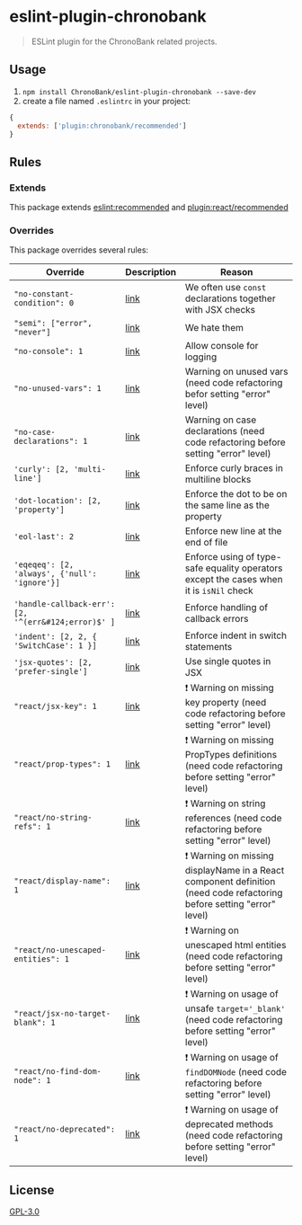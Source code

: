 # eslint-plugin-chronobank

> ESLint plugin for the ChronoBank related projects.

## Usage

1. `npm install ChronoBank/eslint-plugin-chronobank --save-dev`
2. create a file named `.eslintrc` in your project:

```js
{
  extends: ['plugin:chronobank/recommended']
}
```

## Rules

### Extends

This package extends [eslint:recommended](http://eslint.org/docs/rules/) and [plugin:react/recommended](https://github.com/yannickcr/eslint-plugin-react)

### Overrides

This package overrides several rules:

| Override | Description | Reason  |
|--|--|--|
| `"no-constant-condition": 0` | [link](http://eslint.org/docs/rules/no-constant-condition) | We often use `const` declarations together with JSX checks |
| `"semi": ["error", "never"]` | [link](http://eslint.org/docs/rules/semi) | We hate them |
| `"no-console": 1` | [link](http://eslint.org/docs/rules/no-console) | Allow console for logging |
| `"no-unused-vars": 1` | [link](http://eslint.org/docs/rules/no-unused-vars) | Warning on unused vars (need code refactoring befor setting "error" level) |
| `"no-case-declarations": 1` | [link](http://eslint.org/docs/rules/no-case-declarations) | Warning on case declarations (need code refactoring before setting "error" level) |
| `'curly': [2, 'multi-line']` | [link](http://eslint.org/docs/rules/curly) | Enforce curly braces in multiline blocks |
| `'dot-location': [2, 'property']` | [link](http://eslint.org/docs/rules/dot-location) | Enforce the dot to be on the same line as the property |
| `'eol-last': 2` | [link](http://eslint.org/docs/rules/eol-last) | Enforce new line at the end of file |
| `'eqeqeq': [2, 'always', {'null': 'ignore'}]` | [link](http://eslint.org/docs/rules/eqeqeq) | Enforce using of type-safe equality operators except the cases when it is `isNil` check |
| `'handle-callback-err': [2, '^(err&#124;error)$' ]` | [link](http://eslint.org/docs/rules/handle-callback-err) | Enforce handling of callback errors |
| `'indent': [2, 2, { 'SwitchCase': 1 }]` | [link](http://eslint.org/docs/rules/indent) | Enforce indent in switch statements |
| `'jsx-quotes': [2, 'prefer-single']` | [link](http://eslint.org/docs/rules/jsx-quotes) | Use single quotes in JSX |
| `"react/jsx-key": 1` | [link](https://github.com/yannickcr/eslint-plugin-react/blob/master/docs/rules/jsx-key.md) | :exclamation: Warning on missing key property (need code refactoring before setting "error" level) |
| `"react/prop-types": 1` | [link](https://github.com/yannickcr/eslint-plugin-react/blob/master/docs/rules/prop-types.md) | :exclamation: Warning on missing PropTypes definitions (need code refactoring before setting "error" level) |
| `"react/no-string-refs": 1` | [link](https://github.com/yannickcr/eslint-plugin-react/blob/master/docs/rules/no-string-refs.md) | :exclamation: Warning on string references (need code refactoring before setting "error" level) |
| `"react/display-name": 1` | [link](https://github.com/yannickcr/eslint-plugin-react/blob/master/docs/rules/display-name.md) | :exclamation: Warning on missing displayName in a React component definition (need code refactoring before setting "error" level) |
| `"react/no-unescaped-entities": 1` | [link](https://github.com/yannickcr/eslint-plugin-react/blob/master/docs/rules/no-unescaped-entities) | :exclamation: Warning on unescaped html entities (need code refactoring before setting "error" level) |
| `"react/jsx-no-target-blank": 1` | [link](https://github.com/yannickcr/eslint-plugin-react/blob/master/docs/rules/jsx-no-target-blank) | :exclamation: Warning on usage of unsafe `target='_blank'` (need code refactoring before setting "error" level) |
| `"react/no-find-dom-node": 1` | [link](https://github.com/yannickcr/eslint-plugin-react/blob/master/docs/rules/no-find-dom-node) | :exclamation: Warning on usage of `findDOMNode` (need code refactoring before setting "error" level) |
| `"react/no-deprecated": 1` | [link](https://github.com/yannickcr/eslint-plugin-react/blob/master/docs/rules/no-deprecated) | :exclamation: Warning on usage of deprecated methods (need code refactoring before setting "error" level) |

## License

[GPL-3.0](https://opensource.org/licenses/GPL-3.0)

